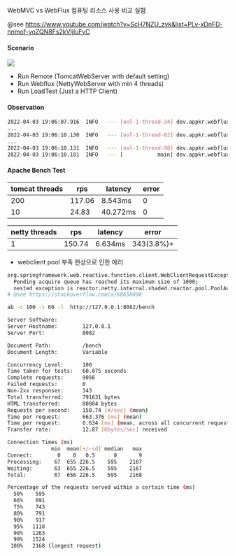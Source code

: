 WebMVC vs WebFlux 컴퓨팅 리소스 사용 비교 실험

@see https://www.youtube.com/watch?v=ScH7NZU_zvk&list=PLv-xDnFD-nnmof-yoZQN8Fs2kVljIuFyC

#### Scenario

![](https://plantuml-server.kkeisuke.dev/svg/TP6nJiGm38RtF8L7RgYu74pL2Ts24D9DN2LcDp4q8arFYGDCF3jEKGiHiCNsx--tdKDYZ9n7hzHP7iwuCmQ6uuIseyI02R2gF5B_vFDxAVHLuO76YQdaJPM_3qmne3zHV7Lc5bYb49eRm1PC99GklTq23_AsIOM2YUvvO0LmScFsYy9CmUGOIQWvKKoAWeKY_yBrBTpTTd0Po-0N-aDQDZLj6NwG8KONu7erNKa0VM6PbLMsqfAkGB2i--PuW6uQ3RB0ouuKvphZ2oNGaCX8NE7tJLFuCgR-ssxts-uVt4_ORe7PLXOCrd-xsLbm9MVQD-LCSw0EWf6V_mG0.svg)

- Run Remote (TomcatWebServer with default setting)
- Run Webflux (NettyWebServer with min 4 threads)
- Run LoadTest (Just a HTTP Client)

#### Observation

```bash
2022-04-03 19:06:07.916  INFO   --- [ool-1-thread-34] dev.appkr.webflux.LoadTest               : Thread ready: 34
...
2022-04-03 19:06:10.130  INFO   --- [ool-1-thread-62] dev.appkr.webflux.LoadTest               : Response: 62/remote1/remote2/internalService, Elapsed: 2.17912947
...
2022-04-03 19:06:10.131  INFO   --- [ool-1-thread-98] dev.appkr.webflux.LoadTest               : Response: 98/remote1/remote2/internalService, Elapsed: 2.179382616
2022-04-03 19:06:10.181  INFO   --- [           main] dev.appkr.webflux.LoadTest               : Total: 2.230679388
```

#### Apache Bench Test

tomcat threads|rps|latency|error
---|---|---|---
200|117.06|8.543ms|0
10|24.83|40.272ms|0

netty threads|rps|latency|error
---|---|---|---
1|150.74|6.634ms|343(3.8%)+
 
+ webclient pool 부족 현상으로 인한 에러 
```bash
org.springframework.web.reactive.function.client.WebClientRequestException: 
  Pending acquire queue has reached its maximum size of 1000; 
  nested exception is reactor.netty.internal.shaded.reactor.pool.PoolAcquirePendingLimitException
# @see https://stackoverflow.com/a/68658096
```

```bash
ab -c 100 -t 60 -l  http://127.0.0.1:8082/bench

Server Software:
Server Hostname:        127.0.0.1
Server Port:            8082

Document Path:          /bench
Document Length:        Variable

Concurrency Level:      100
Time taken for tests:   60.075 seconds
Complete requests:      9056
Failed requests:        0
Non-2xx responses:      343
Total transferred:      791631 bytes
HTML transferred:       80804 bytes
Requests per second:    150.74 [#/sec] (mean)
Time per request:       663.376 [ms] (mean)
Time per request:       6.634 [ms] (mean, across all concurrent requests)
Transfer rate:          12.87 [Kbytes/sec] received

Connection Times (ms)
              min  mean[+/-sd] median   max
Connect:        0    0   0.5      0       9
Processing:    67  655 226.5    595    2167
Waiting:       63  655 226.5    595    2167
Total:         67  656 226.5    595    2168

Percentage of the requests served within a certain time (ms)
  50%    595
  66%    691
  75%    743
  80%    791
  90%    917
  95%   1118
  98%   1263
  99%   1524
 100%   2168 (longest request)
```